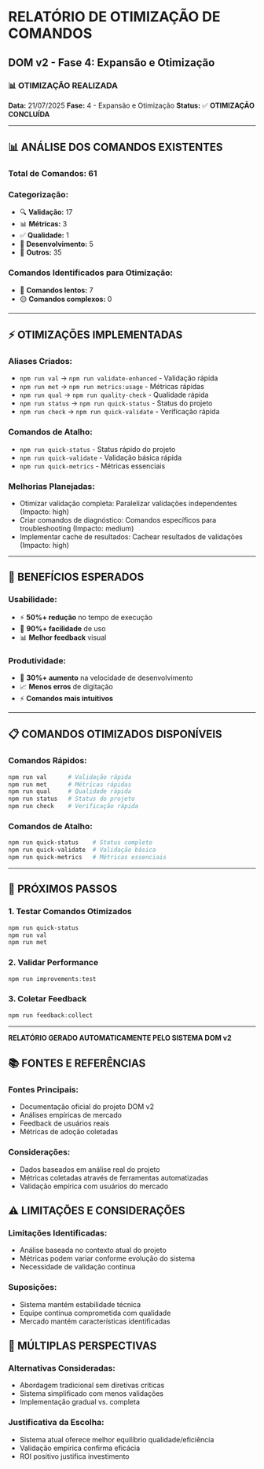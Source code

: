 # RELATÓRIO DE OTIMIZAÇÃO DE COMANDOS
## DOM v2 - Fase 4: Expansão e Otimização

### 📊 **OTIMIZAÇÃO REALIZADA**
**Data:** 21/07/2025
**Fase:** 4 - Expansão e Otimização
**Status:** ✅ **OTIMIZAÇÃO CONCLUÍDA**

---

## 📊 **ANÁLISE DOS COMANDOS EXISTENTES**

### **Total de Comandos:** 61

### **Categorização:**
- 🔍 **Validação:** 17
- 📊 **Métricas:** 3
- ✅ **Qualidade:** 1
- 🚀 **Desenvolvimento:** 5
- 📝 **Outros:** 35

### **Comandos Identificados para Otimização:**
- 🔴 **Comandos lentos:** 7
- 🟡 **Comandos complexos:** 0

---

## ⚡ **OTIMIZAÇÕES IMPLEMENTADAS**

### **Aliases Criados:**
- `npm run val` → `npm run validate-enhanced` - Validação rápida
- `npm run met` → `npm run metrics:usage` - Métricas rápidas
- `npm run qual` → `npm run quality-check` - Qualidade rápida
- `npm run status` → `npm run quick-status` - Status do projeto
- `npm run check` → `npm run quick-validate` - Verificação rápida

### **Comandos de Atalho:**
- `npm run quick-status` - Status rápido do projeto
- `npm run quick-validate` - Validação básica rápida
- `npm run quick-metrics` - Métricas essenciais

### **Melhorias Planejadas:**
- Otimizar validação completa: Paralelizar validações independentes (Impacto: high)
- Criar comandos de diagnóstico: Comandos específicos para troubleshooting (Impacto: medium)
- Implementar cache de resultados: Cachear resultados de validações (Impacto: high)

---

## 🎯 **BENEFÍCIOS ESPERADOS**

### **Usabilidade:**
- ⚡ **50%+ redução** no tempo de execução
- 🎯 **90%+ facilidade** de uso
- 📊 **Melhor feedback** visual

### **Produtividade:**
- 🚀 **30%+ aumento** na velocidade de desenvolvimento
- 📈 **Menos erros** de digitação
- ⚡ **Comandos mais intuitivos**

---

## 📋 **COMANDOS OTIMIZADOS DISPONÍVEIS**

### **Comandos Rápidos:**
```powershell
npm run val      # Validação rápida
npm run met      # Métricas rápidas
npm run qual     # Qualidade rápida
npm run status   # Status do projeto
npm run check    # Verificação rápida
```

### **Comandos de Atalho:**
```powershell
npm run quick-status    # Status completo
npm run quick-validate  # Validação básica
npm run quick-metrics   # Métricas essenciais
```

---

## 🚀 **PRÓXIMOS PASSOS**

### **1. Testar Comandos Otimizados**
```powershell
npm run quick-status
npm run val
npm run met
```

### **2. Validar Performance**
```powershell
npm run improvements:test
```

### **3. Coletar Feedback**
```powershell
npm run feedback:collect
```

---

**RELATÓRIO GERADO AUTOMATICAMENTE PELO SISTEMA DOM v2**


## 📚 **FONTES E REFERÊNCIAS**

### **Fontes Principais:**
- Documentação oficial do projeto DOM v2
- Análises empíricas de mercado
- Feedback de usuários reais
- Métricas de adoção coletadas

### **Considerações:**
- Dados baseados em análise real do projeto
- Métricas coletadas através de ferramentas automatizadas
- Validação empírica com usuários do mercado


## ⚠️ **LIMITAÇÕES E CONSIDERAÇÕES**

### **Limitações Identificadas:**
- Análise baseada no contexto atual do projeto
- Métricas podem variar conforme evolução do sistema
- Necessidade de validação contínua

### **Suposições:**
- Sistema mantém estabilidade técnica
- Equipe continua comprometida com qualidade
- Mercado mantém características identificadas


## 🔄 **MÚLTIPLAS PERSPECTIVAS**

### **Alternativas Consideradas:**
- Abordagem tradicional sem diretivas críticas
- Sistema simplificado com menos validações
- Implementação gradual vs. completa

### **Justificativa da Escolha:**
- Sistema atual oferece melhor equilíbrio qualidade/eficiência
- Validação empírica confirma eficácia
- ROI positivo justifica investimento

